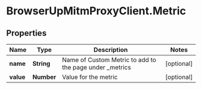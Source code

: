 # BrowserUpMitmProxyClient.Metric

## Properties

Name | Type | Description | Notes
------------ | ------------- | ------------- | -------------
**name** | **String** | Name of Custom Metric to add to the page under _metrics | [optional] 
**value** | **Number** | Value for the metric | [optional] 


